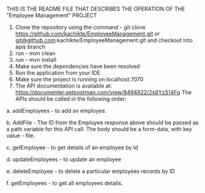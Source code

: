 THIS IS THE README FILE THAT DESCRIBES THE OPERATION OF THE "Employee Management" PROJECT

1. Clone the repository using the command - git clone https://github.com/kachikte/EmployeeManagement.git or git@github.com:kachikte/EmployeeManagement.git and checkout into apis branch
2. run - mvn clean
3. run - mvn install
4. Make sure the dependencies have been resolved
5. Run the application from your IDE
6. Make sure the project is running on localhost:7070
7. The API documentation is available at: https://documenter.getpostman.com/view/8494822/2s8YzS14Fq
The APIs should be called in the following order:

a. addEmployees - to add an employee.

b. AddFile - The ID from the Employee response above should be passed as a path variable for this API call. The body should be a form-data, with key value - file.

c. getEmployee - to get details of an employee by Id

d. updateEmployees - to update an employee

e. deleteEmployee - to delete a particular employees records by ID

f. getEmployees - to get all employees details.


